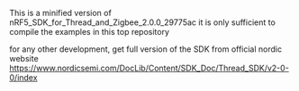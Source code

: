 This is a minified version of nRF5_SDK_for_Thread_and_Zigbee_2.0.0_29775ac
it is only sufficient to compile the examples in this top repository

for any other development, get full version of the SDK from official nordic website https://www.nordicsemi.com/DocLib/Content/SDK_Doc/Thread_SDK/v2-0-0/index
